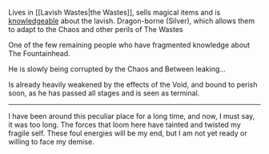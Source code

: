 
Lives in [[Lavish Wastes|the Wastes]], sells magical items and is [knowledgeable](Automated%20Remains) about the lavish.
Dragon-borne (Silver), which allows them to adapt to the Chaos and other perils of The Wastes

One of the few remaining people who have fragmented knowledge about The Fountainhead.

He is slowly being corrupted by the Chaos and Between leaking...

Is already heavily weakened by the effects of the Void, and bound to perish soon, as he has passed all stages and is seen as terminal. 
***
I have been around this peculiar place for a long time, and now, I must say, it was too long. The forces that loom here have tainted and twisted my fragile self. These foul energies will be my end, but I am not yet ready or willing to face my demise. 